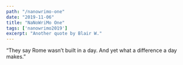 ```yaml
---
path: "/nanowrimo-one"
date: "2019-11-06"
title: "NaNoWriMo One"
tags: ['nanowrimo2019']
excerpt: "Another quote by Blair W."
---
```

“They say Rome wasn’t built in a day. And yet what a difference a day makes.”
